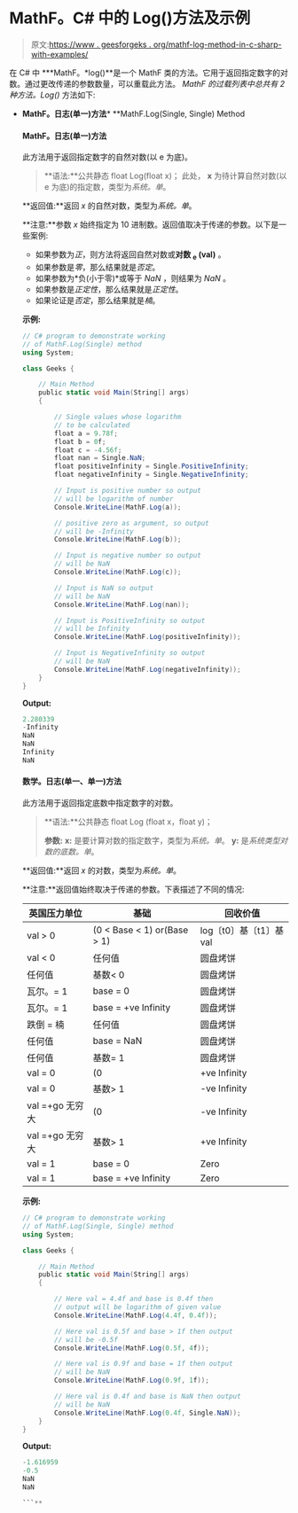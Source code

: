 # MathF。C# 中的 Log()方法及示例

> 原文:[https://www . geesforgeks . org/mathf-log-method-in-c-sharp-with-examples/](https://www.geeksforgeeks.org/mathf-log-method-in-c-sharp-with-examples/)

在 C# 中 ***MathF。*log()**是一个 MathF 类的方法。它用于返回指定数字的对数。通过更改传递的参数数量，可以重载此方法。 *MathF 的过载列表中总共有 2 种方法。Log()* 方法如下:

*   **MathF。日志(单一)方法***   **MathF.Log(Single, Single) Method

    #### MathF。日志(单一)方法

    此方法用于返回指定数字的自然对数(以 e 为底)。

    > **语法:**公共静态 float Log(float x)；
    > 此处， **x** 为待计算自然对数(以 e 为底)的指定数，类型为*系统。单*。

    **返回值:**返回 *x* 的自然对数，类型为*系统。单*。

    **注意:**参数 *x* 始终指定为 10 进制数。返回值取决于传递的参数。以下是一些案例:

    *   如果参数为*正*，则方法将返回自然对数或**对数 <sub>e</sub> (val)** 。
    *   如果参数是*零*，那么结果就是*否定*。
    *   如果参数为*负(小于零)*或等于 *NaN* ，则结果为 *NaN* 。
    *   如果参数是*正定性*，那么结果就是*正定性*。
    *   如果论证是*否定*，那么结果就是*楠*。

    **示例:**

    ```cs
    // C# program to demonstrate working
    // of MathF.Log(Single) method
    using System;

    class Geeks {

        // Main Method
        public static void Main(String[] args)
        {

            // Single values whose logarithm
            // to be calculated
            float a = 9.78f;
            float b = 0f;
            float c = -4.56f;
            float nan = Single.NaN;
            float positiveInfinity = Single.PositiveInfinity;
            float negativeInfinity = Single.NegativeInfinity;

            // Input is positive number so output
            // will be logarithm of number
            Console.WriteLine(MathF.Log(a));

            // positive zero as argument, so output
            // will be -Infinity
            Console.WriteLine(MathF.Log(b));

            // Input is negative number so output
            // will be NaN
            Console.WriteLine(MathF.Log(c));

            // Input is NaN so output
            // will be NaN
            Console.WriteLine(MathF.Log(nan));

            // Input is PositiveInfinity so output
            // will be Infinity
            Console.WriteLine(MathF.Log(positiveInfinity));

            // Input is NegativeInfinity so output
            // will be NaN
            Console.WriteLine(MathF.Log(negativeInfinity));
        }
    }
    ```

    **Output:**

    ```cs
    2.280339
    -Infinity
    NaN
    NaN
    Infinity
    NaN

    ```

    #### 数学。日志(单一、单一)方法

    此方法用于返回指定底数中指定数字的对数。

    > **语法:**公共静态 float Log (float x，float y)；
    > 
    > **参数:**
    > **x:** 是要计算对数的指定数字，类型为*系统。单*。
    > **y:** 是*系统类型对数的底数。单*。

    **返回值:**返回 *x* 的对数，类型为*系统。单*。

    **注意:**返回值始终取决于传递的参数。下表描述了不同的情况:

    | 英国压力单位 | 基础 | 回收价值 |
    | --- | --- | --- |
    | val > 0 | (0 < Base < 1) or(Base > 1) | log〔t0〕基〔t1〕基 val |
    | val < 0 | 任何值 | 圆盘烤饼 |
    | 任何值 | 基数< 0 | 圆盘烤饼 |
    | 瓦尔。= 1 | base = 0 | 圆盘烤饼 |
    | 瓦尔。= 1 | base = +ve Infinity | 圆盘烤饼 |
    | 跌倒 = 楠 | 任何值 | 圆盘烤饼 |
    | 任何值 | base = NaN | 圆盘烤饼 |
    | 任何值 | 基数= 1 | 圆盘烤饼 |
    | val = 0 | (0 | +ve Infinity |
    | val = 0 | 基数> 1 | -ve Infinity |
    | val =+go 无穷大 | (0 | -ve Infinity |
    | val =+go 无穷大 | 基数> 1 | +ve Infinity |
    | val = 1 | base = 0 | Zero |
    | val = 1 | base = +ve Infinity | Zero |

    **示例:**

    ```cs
    // C# program to demonstrate working
    // of MathF.Log(Single, Single) method
    using System;

    class Geeks {

        // Main Method
        public static void Main(String[] args)
        {

            // Here val = 4.4f and base is 0.4f then
            // output will be logarithm of given value
            Console.WriteLine(MathF.Log(4.4f, 0.4f));

            // Here val is 0.5f and base > 1f then output
            // will be -0.5f
            Console.WriteLine(MathF.Log(0.5f, 4f));

            // Here val is 0.9f and base = 1f then output
            // will be NaN
            Console.WriteLine(MathF.Log(0.9f, 1f));

            // Here val is 0.4f and base is NaN then output
            // will be NaN
            Console.WriteLine(MathF.Log(0.4f, Single.NaN));
        }
    }
    ```

    **Output:**

    ```cs
    -1.616959
    -0.5
    NaN
    NaN

    ```**